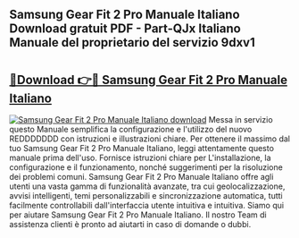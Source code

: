 ## Samsung Gear Fit 2 Pro Manuale Italiano Download gratuit PDF - Part-QJx Italiano Manuale del proprietario del servizio 9dxv1

# <h2><a href="http://dfdnwn.blite.top/?on=Samsung+Gear+Fit+2+Pro+Manuale+Italiano">🔗Download 👉🔴 Samsung Gear Fit 2 Pro Manuale Italiano</a></h2>

[![Samsung Gear Fit 2 Pro Manuale Italiano download](https://i.imgur.com/lujVjoI.png)](http://dfdnwn.blite.top/?on=Samsung+Gear+Fit+2+Pro+Manuale+Italiano)
Messa in servizio questo Manuale semplifica la configurazione e l'utilizzo del nuovo REDDDDDDD con istruzioni e illustrazioni chiare. Per ottenere il massimo dal tuo Samsung Gear Fit 2 Pro Manuale Italiano, leggi attentamente questo manuale prima dell'uso. Fornisce istruzioni chiare per L'installazione, la configurazione e il funzionamento, nonché suggerimenti per la risoluzione dei problemi comuni. Samsung Gear Fit 2 Pro Manuale Italiano offre agli utenti una vasta gamma di funzionalità avanzate, tra cui geolocalizzazione, avvisi intelligenti, temi personalizzabili e sincronizzazione automatica, tutti facilmente controllabili dall'interfaccia utente intuitiva e intuitiva. Siamo qui per aiutare Samsung Gear Fit 2 Pro Manuale Italiano. Il nostro Team di assistenza clienti è pronto ad aiutarti in caso di domande o dubbi.
